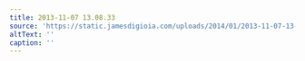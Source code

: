 ```yaml
---
title: 2013-11-07 13.08.33
source: 'https://static.jamesdigioia.com/uploads/2014/01/2013-11-07-13-08-33-scaled.jpg'
altText: ''
caption: ''
---
```


